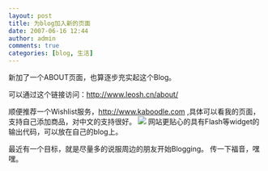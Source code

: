 ```yaml
---
layout: post
title: 为blog加入新的页面
date: 2007-06-16 12:44
author: admin
comments: true
categories: [blog, 生活]
---
```

新加了一个ABOUT页面，也算逐步充实起这个Blog。

可以通过这个链接访问：<a href="http://www.leosh.cn/about/">http://www.leosh.cn/about/</a>

顺便推荐一个Wishlist服务，<a href="http://www.kaboodle.com/">http://www.kaboodle.com</a> ,具体可以看我的页面，支持自己添加商品，对中文的支持很好。
<img src="http://imgred.com/http://www.kaboodle.com/ht/img/header/klogo.gif" />
网站更贴心的具有Flash等widget的输出代码，可以放在自己的blog上。

最近有一个目标，就是尽量多的说服周边的朋友开始Blogging。
传一下福音，嘿嘿。
